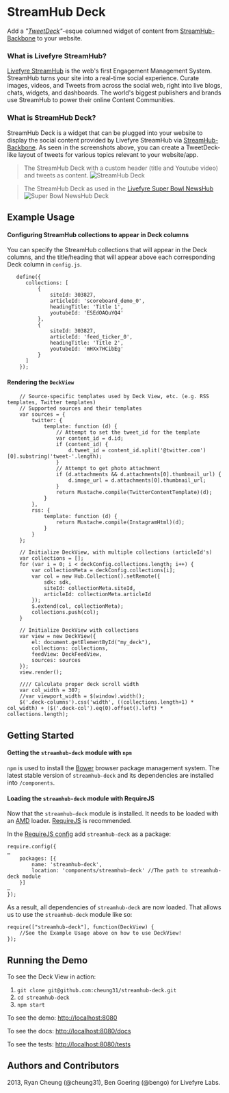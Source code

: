 # StreamHub Deck

Add a *"[TweetDeck](http://tweetdeck.com)"*-esque columned widget of content from [StreamHub-Backbone](http://gobengo.github.com/streamhub-backbone/) to your website.

### What is Livefyre StreamHub?
[Livefyre StreamHub](http://www.livefyre.com/streamhub/) is the web's first Engagement Management System. StreamHub turns your site into a real-time social experience. Curate images, videos, and Tweets from across the social web, right into live blogs, chats, widgets, and dashboards. The world's biggest publishers and brands use StreamHub to power their online Content Communities.

### What is StreamHub Deck?
StreamHub Deck is a widget that can be plugged into your website to display the social content provided by Livefyre StreamHub via [StreamHub-Backbone](http://gobengo.github.com/streamhub-backbone/). As seen in the screenshots above, you can create a TweetDeck-like layout of tweets for various topics relevant to your website/app.

> The StreamHub Deck with a custom header (title and Youtube video) and tweets as content.
![StreamHub Deck](https://raw.github.com/cheung31/streamhub-deck/0_jsdoc/images/streamhub-deck.png)


> The StreamHub Deck as used in the [Livefyre Super Bowl NewsHub](http://superbowl.livefyre.com/#/commercials/)
![Super Bowl NewsHub Deck](https://raw.github.com/cheung31/streamhub-deck/0_jsdoc/images/sb-deck.png)

## Example Usage
#### Configuring StreamHub collections to appear in Deck columns
You can specify the StreamHub collections that will appear in the Deck columns, and the title/heading that will appear above each corresponding Deck column in ```config.js```.

       define({
          collections: [
              {
                  siteId: 303827,
                  articleId: 'scoreboard_demo_0',
                  headingTitle: 'Title 1',
                  youtubeId: 'ESEdOAQuYQ4'
              },
              {
                  siteId: 303827,
                  articleId: 'feed_ticker_0',
                  headingTitle: 'Title 2',
                  youtubeId: 'mHXx7HCibEg'
              }
          ]
        });

		
#### Rendering the ```DeckView```
        // Source-specific templates used by Deck View, etc. (e.g. RSS templates, Twitter templates)
        // Supported sources and their templates
        var sources = {
            twitter: {
                template: function (d) {
                    // Attempt to set the tweet_id for the template
                    var content_id = d.id;
                    if (content_id) {
                        d.tweet_id = content_id.split('@twitter.com')[0].substring('tweet-'.length);
                    }
                    // Attempt to get photo attachment
                    if (d.attachments && d.attachments[0].thumbnail_url) {
                        d.image_url = d.attachments[0].thumbnail_url;
                    }
                    return Mustache.compile(TwitterContentTemplate)(d);
                }
            },
            rss: {
                template: function (d) {
                    return Mustache.compile(InstagramHtml)(d);
                }
            }
        };

        // Initialize DeckView, with multiple collections (articleId's)
        var collections = [];
        for (var i = 0; i < deckConfig.collections.length; i++) {
            var collectionMeta = deckConfig.collections[i];
            var col = new Hub.Collection().setRemote({
                sdk: sdk,
                siteId: collectionMeta.siteId,
                articleId: collectionMeta.articleId
            });
            $.extend(col, collectionMeta);
            collections.push(col);
        }

        // Initialize DeckView with collections
        var view = new DeckView({
            el: document.getElementById("my_deck"),
            collections: collections,
            feedView: DeckFeedView,
            sources: sources
        });
        view.render();

        //// Calculate proper deck scroll width
        var col_width = 307;
        //var viewport_width = $(window).width();
        $('.deck-columns').css('width', ((collections.length+1) * col_width) + ($('.deck-col').eq(0).offset().left) * collections.length);
        

## Getting Started
#### Getting the ```streamhub-deck``` module with ```npm```
```npm``` is used to install the [Bower](http://twitter.github.com/bower/) browser package management system. The latest stable version of ```streamhub-deck``` and its dependencies are installed into ```/components```.

#### Loading the ```streamhub-deck``` module with RequireJS
Now that the ```streamhub-deck``` module is installed. It needs to be loaded with an [AMD](http://requirejs.org/docs/whyamd.html) loader. [RequireJS](http://requirejs.org/) is recommended.

In the [RequireJS config](http://requirejs.org/docs/api.html#config) add ```streamhub-deck``` as a package:

    require.config({
    …
        packages: [{
            name: 'streamhub-deck',
            location: 'components/streamhub-deck' //The path to streamhub-deck module
        }]
    …
    });

As a result, all dependencies of ```streamhub-deck``` are now loaded. That allows us to use the ```streamhub-deck``` module like so:

    require(["streamhub-deck"], function(DeckView) {
        //See the Example Usage above on how to use DeckView!
    });
    
## Running the Demo
To see the Deck View in action:

1. ```git clone git@github.com:cheung31/streamhub-deck.git```
2. ```cd streamhub-deck```
3. ```npm start```

To see the demo: <http://localhost:8080>

To see the docs: <http://localhost:8080/docs>

To see the tests: <http://localhost:8080/tests>


## Authors and Contributors
2013, Ryan Cheung (@cheung31), Ben Goering (@bengo) for Livefyre Labs.
